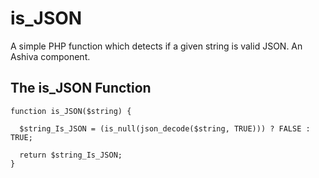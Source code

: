 # is_JSON
A simple PHP function which detects if a given string is valid JSON. An Ashiva component.

## The is_JSON Function

```
function is_JSON($string) {

  $string_Is_JSON = (is_null(json_decode($string, TRUE))) ? FALSE : TRUE;

  return $string_Is_JSON;
}
```

